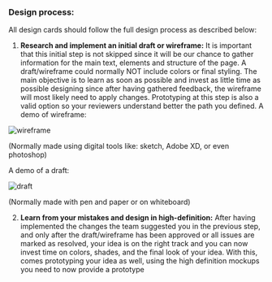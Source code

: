 ### Design process:

All design cards should follow the full design process as described below:

1. **Research and implement an initial draft or wireframe:** It is important that this initial step is not skipped since it will be our chance to gather information for the main text, elements and structure of the page. A draft/wireframe could normally NOT include colors or final styling. The main objective is to learn as soon as possible and invest as little time as possible designing since after having gathered feedback, the wireframe will most likely need to apply changes. Prototyping at this step is also a valid option so your reviewers understand better the path you defined.
A demo of wireframe:

![wireframe](https://careerfoundry.com/en/blog/uploads/versions/samuel-student-wireframe---x----972-715x---.png)

(Normally made using digital tools like: sketch, Adobe XD, or even photoshop)

A demo of a draft:

![draft](http://clevrrrr.com/wp-content/uploads/2014/06/sketch.jpg)

(Normally made with pen and paper or on whiteboard)

2. **Learn from your mistakes and design in high-definition:** After having implemented the changes the team suggested you in the previous step, and only after the draft/wireframe has been approved or all issues are marked as resolved, your idea is on the right track and you can now invest time on colors, shades, and the final look of your idea. With this, comes prototyping your idea as well, using the high definition mockups you need to now provide a prototype